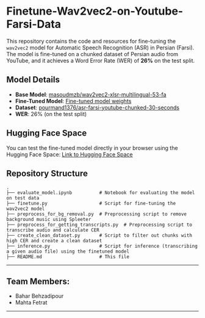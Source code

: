 # Finetune-Wav2vec2-on-Youtube-Farsi-Data

This repository contains the code and resources for fine-tuning the `wav2vec2` model for Automatic Speech Recognition (ASR) in Persian (Farsi). The model is fine-tuned on a chunked dataset of Persian audio from YouTube, and it achieves a Word Error Rate (WER) of **26%** on the test split.

## Model Details

- **Base Model**: [masoudmzb/wav2vec2-xlsr-multilingual-53-fa](https://huggingface.co/masoudmzb/wav2vec2-xlsr-multilingual-53-fa)
- **Fine-Tuned Model**: [Fine-tuned model weights](https://huggingface.co/MahtaFetrat/wav2vec2_finetuned_on_youtube_farsi_30)
- **Dataset**: [pourmand1376/asr-farsi-youtube-chunked-30-seconds](https://huggingface.co/datasets/pourmand1376/asr-farsi-youtube-chunked-30-seconds)
- **WER**: 26% (on the test split)

## Hugging Face Space

You can test the fine-tuned model directly in your browser using the Hugging Face Space:
[Link to Hugging Face Space](https://huggingface.co/spaces/baharbhz/persian_SR)

## Repository Structure

```
.
├── evaluate_model.ipynb          # Notebook for evaluating the model on test data
├── finetune.py                   # Script for fine-tuning the wav2vec2 model
├── preprocess_for_bg_removal.py  # Preprocessing script to remove background music using Spleeter
├── preprocess_for_getting_transcripts.py  # Preprocessing script to transcribe audio and calculate CER
├── create_clean_dataset.py       # Script to filter out chunks with high CER and create a clean dataset
├── inference.py                  # Script for inference (transcribing a given audio file) using the finetuned model
├── README.md                     # This file
```
---
## Team Members:
- Bahar Behzadipour
- Mahta Fetrat
---
